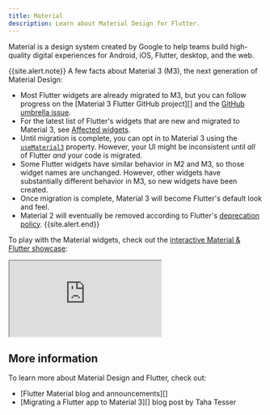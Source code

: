 ```yaml
---
title: Material
description: Learn about Material Design for Flutter.
---
```


Material is a design system created by Google to
help teams build high-quality digital experiences
for Android, iOS, Flutter, desktop, and the web.

{{site.alert.note}}
  A few facts about Material 3 (M3),
  the next generation of Material Design:

  * Most Flutter widgets are already migrated to M3,
    but you can follow progress on the
    [Material 3 Flutter GitHub project][] and the
    [GitHub umbrella issue][].
  * For the latest list of Flutter's widgets that
    are new and migrated to Material 3, see
    [Affected widgets][].
  * Until migration is complete, you can opt in to
    Material 3 using the [`useMaterial3`][] property.
    However, your UI might be inconsistent until
    _all_ of Flutter _and_ your code is migrated.
  * Some Flutter widgets have similar behavior in M2 and
    M3, so those widget names are unchanged.
    However, other widgets have substantially different
    behavior in M3, so new widgets have been created.
  * Once migration is complete, Material 3 will
    become Flutter's default look and feel.
  * Material 2 will eventually be removed according
    to Flutter's [deprecation policy][].
{{site.alert.end}}

[Affected widgets]: {{site.api}}/flutter/material/ThemeData/useMaterial3.html#affected-widgets
[deprecation policy]: {{site.url}}/resources/compatibility
[GitHub umbrella issue]: {{site.github}}//flutter/flutter/issues/91605
[demo]: https://flutter.github.io/samples/web/material_3_demo/#/
[Material 3/Flutter GitHub project]: {{site.github}}/orgs/flutter/projects/19/views/22
[`useMaterial3`]: {{site.api}}/flutter/material/ThemeData/useMaterial3.html

To play with the Material widgets, check out the
[interactive Material & Flutter showcase][demo]:

<iframe src="https://flutter.github.io/samples/web/material_3_demo/#/"
        title="Material 3 Demo App"></iframe>


## More information

To learn more about Material Design and Flutter,
check out:    

* [Flutter Material blog and announcements][]
* [Migrating a Flutter app to Material 3][] blog post by Taha Tesser


